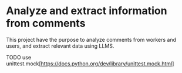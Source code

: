 # Analyze and extract information from comments

This project have the purpose to analyze comments from workers and users, and extract relevant data using LLMS.

TODO use unittest.mock[https://docs.python.org/dev/library/unittest.mock.html]
